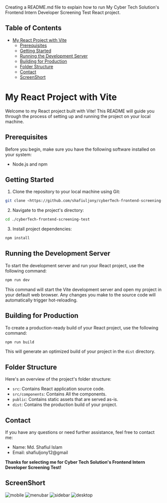 Creating a README.md file to explain how to run My Cyber Tech Solution's Frontend Intern Developer Screening Test React project.

## Table of Contents

- [My React Project with Vite](#my-react-project-with-vite)
  - [Prerequisites](#prerequisites)
  - [Getting Started](#getting-started)
  - [Running the Development Server](#running-the-development-server)
  - [Building for Production](#building-for-production)
  - [Folder Structure](#folder-structure)
  - [Contact](#contact)
  - [ScreenShort](#screenshort)

# My React Project with Vite

Welcome to my React project built with Vite! This README will guide you through the process of setting up and running the project on your local machine.

## Prerequisites

Before you begin, make sure you have the following software installed on your system:

- Node.js and npm

## Getting Started

1. Clone the repository to your local machine using Git:

```bash
git clone <https://github.com/shafiuljony/cyberTech-frontend-screening-test.git>
```

2. Navigate to the project's directory:

```bash
cd ./cyberTech-frontend-screening-test
```

3. Install project dependencies:

```bash
npm install
```

## Running the Development Server

To start the development server and run your React project, use the following command:

```bash
npm run dev
```

This command will start the Vite development server and open my project in your default web browser. Any changes you make to the source code will automatically trigger hot-reloading.

## Building for Production

To create a production-ready build of your React project, use the following command:

```bash
npm run build
```

This will generate an optimized build of your project in the `dist` directory.

## Folder Structure

Here's an overview of the project's folder structure:

- `src`: Contains React application source code.
- `src/components`: Contains All the components.
- `public`: Contains static assets that are served as-is.
- `dist`: Contains the production build of your project.

## Contact

If you have any questions or need further assistance, feel free to contact me:

- Name: Md. Shafiul Islam
- Email: shafiuljony12@gmail

 **Thanks for selecting me for Cyber Tech Solution's Frontend Intern Developer Screening Test!**

## ScreenShort

 ![mobile](./src/assets/screenshort/mobile.png)
 ![menubar](./src/assets/screenshort/withmenubarmobilemenu.png.png)
 ![sidebar](./src/assets/screenshort/withsidebarmobilemenu.png)
 ![desktop](./src/assets/screenshort/Desktopview.png)
